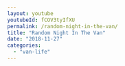 ```yaml
---
layout: youtube
youtubeId: fCOV3tyIfXU
permalink: /random-night-in-the-van/
title: "Random Night In The Van"
date: "2018-11-27"
categories: 
  - "van-life"
---
```


